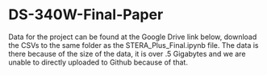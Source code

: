 # DS-340W-Final-Paper

Data for the project can be found at the Google Drive link below, download the CSVs to the same folder as the STERA_Plus_Final.ipynb file. The data is there because of the size of the data, it is over .5 Gigabytes and we are unable to directly uploaded to Github because of that.

